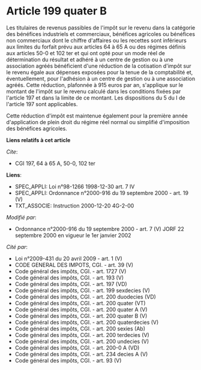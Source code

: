 # Article 199 quater B

Les titulaires de revenus passibles de l'impôt sur le revenu dans la catégorie des bénéfices industriels et commerciaux,
bénéfices agricoles ou bénéfices non commerciaux dont le chiffre d'affaires ou les recettes sont inférieurs aux limites du
forfait prévu aux articles 64 à 65 A ou des régimes définis aux articles 50-0 et 102 ter et qui ont opté pour un mode réel de
détermination du résultat et adhéré à un centre de gestion ou à une association agréés bénéficient d'une réduction de la
cotisation d'impôt sur le revenu égale aux dépenses exposées pour la tenue de la comptabilité et, éventuellement, pour
l'adhésion à un centre de gestion ou à une association agréés. Cette réduction, plafonnée à 915 euros par an, s'applique sur
le montant de l'impôt sur le revenu calculé dans les conditions fixées par l'article 197 et dans la limite de ce montant. Les
dispositions du 5 du I de l'article 197 sont applicables.

Cette réduction d'impôt est maintenue également pour la première année d'application de plein droit du régime réel normal ou
simplifié d'imposition des bénéfices agricoles.

**Liens relatifs à cet article**

_Cite_:

  - CGI 197, 64 à 65 A, 50-0, 102 ter

**Liens**:

  - SPEC_APPLI: Loi n°98-1266 1998-12-30 art. 7 IV
  - SPEC_APPLI: Ordonnance n°2000-916 du 19 septembre 2000 - art. 19 (V)
  - TXT_ASSOCIE: Instruction 2000-12-20 4G-2-00

_Modifié par_:

  - Ordonnance n°2000-916 du 19 septembre 2000 - art. 7 (V) JORF 22 septembre 2000 en vigueur le 1er janvier 2002

_Cité par_:

  - Loi n°2009-431 du 20 avril 2009 - art. 1 (V)
  - CODE GENERAL DES IMPOTS, CGI. - art. 39 (V)
  - Code général des impôts, CGI. - art. 1727 (V)
  - Code général des impôts, CGI. - art. 193 (V)
  - Code général des impôts, CGI. - art. 197 (VD)
  - Code général des impôts, CGI. - art. 199 sexdecies (V)
  - Code général des impôts, CGI. - art. 200 duodecies (VD)
  - Code général des impôts, CGI. - art. 200 quater (VT)
  - Code général des impôts, CGI. - art. 200 quater A (V)
  - Code général des impôts, CGI. - art. 200 quater B (V)
  - Code général des impôts, CGI. - art. 200 quaterdecies (V)
  - Code général des impôts, CGI. - art. 200 sexies (Ab)
  - Code général des impôts, CGI. - art. 200 terdecies (V)
  - Code général des impôts, CGI. - art. 200 undecies (V)
  - Code général des impôts, CGI. - art. 200-0 A (VD)
  - Code général des impôts, CGI. - art. 234 decies A (V)
  - Code général des impôts, CGI. - art. 93 (V)
